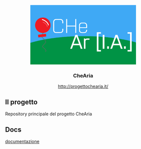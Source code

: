 <div align="center">
  <a href="http://progettochearia.it/">
    <img src="client/website/publlc/images/logo-che-aria.jpg" alt="Logo" width="341.5" height="192">
  </a>
  <h3 align="center">CheAria</h3>
  <p align="center">
    <a href="http://progettochearia.it/">http://progettochearia.it/</a>
  </p>
</div>

## Il progetto

Repository principale del progetto CheAria

## Docs

[documentazione](docs/index.md)
